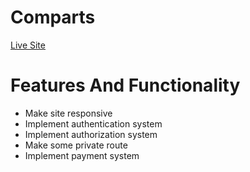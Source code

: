 # Comparts

[Live Site](https://manufacture-website-comparts.web.app)

# Features And Functionality

* Make site responsive
* Implement authentication system
* Implement authorization system
* Make some private route
* Implement payment system